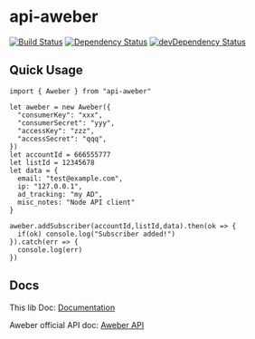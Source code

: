 api-aweber
===========
 [![Build Status](https://travis-ci.org/scippio/api-aweber.svg)](https://travis-ci.org/scippio/api-aweber)
 [![Dependency Status](https://david-dm.org/scippio/api-aweber.svg)](https://david-dm.org/scippio/api-aweber)
 [![devDependency Status](https://david-dm.org/scippio/api-aweber/dev-status.svg)](https://david-dm.org/scippio/api-aweber#info=devDependencies)

Quick Usage
-----

```!javascript
import { Aweber } from "api-aweber"

let aweber = new Aweber({
  "consumerKey": "xxx",
  "consumerSecret": "yyy",
  "accessKey": "zzz",
  "accessSecret": "qqq",
})
let accountId = 666555777
let listId = 12345678
let data = {
  email: "test@example.com",
  ip: "127.0.0.1",
  ad_tracking: "my AD",
  misc_notes: "Node API client"
}

aweber.addSubscriber(accountId,listId,data).then(ok => {
  if(ok) console.log("Subscriber added!")
}).catch(err => {
  console.log(err)
})

```

Docs
-----
This lib Doc: [Documentation](docs/index.hyml)

Aweber official API doc: [Aweber API](https://labs.aweber.com/getting_started/main)
